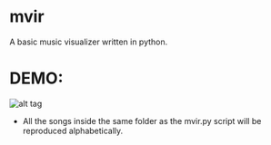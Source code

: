 # mvir
A basic music visualizer written in python.


# DEMO:
![alt tag](http://i.imgur.com/iAiENNO.png)

* All the songs inside the same folder as the mvir.py script will be reproduced alphabetically.
